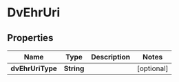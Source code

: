 # DvEhrUri

## Properties
Name | Type | Description | Notes
------------ | ------------- | ------------- | -------------
**dvEhrUriType** | **String** |  |  [optional]

